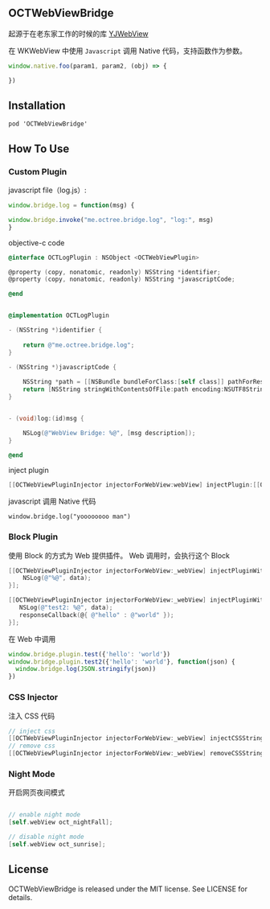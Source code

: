 ## OCTWebViewBridge

起源于在老东家工作的时候的库 [YJWebView](https://github.com/TinydustDevelopers/YJWebView)


在 WKWebView 中使用 `Javascript` 调用 Native 代码，支持函数作为参数。

```javascript
window.native.foo(param1, param2, (obj) => {

})
```

## Installation

```shell
pod 'OCTWebViewBridge'
```



## How To Use

### Custom Plugin

javascript file（log.js）:
```javascript
window.bridge.log = function(msg) {

window.bridge.invoke("me.octree.bridge.log", "log:", msg)
}
```

objective-c code

```objectivec
@interface OCTLogPlugin : NSObject <OCTWebViewPlugin>

@property (copy, nonatomic, readonly) NSString *identifier;
@property (copy, nonatomic, readonly) NSString *javascriptCode;

@end


@implementation OCTLogPlugin

- (NSString *)identifier {
    
    return @"me.octree.bridge.log";
}

- (NSString *)javascriptCode {
    
    NSString *path = [[NSBundle bundleForClass:[self class]] pathForResource:@"log" ofType:@"js"];
    return [NSString stringWithContentsOfFile:path encoding:NSUTF8StringEncoding error:NULL];
}


- (void)log:(id)msg {

    NSLog(@"WebView Bridge: %@", [msg description]);
}

@end

```

inject plugin 

```objectivec
[[OCTWebViewPluginInjector injectorForWebView:webView] injectPlugin:[[OCTLogPlugin alloc] init]];
```

javascript 调用 Native 代码

```
window.bridge.log("yoooooooo man")
```

### Block Plugin

使用 Block 的方式为 Web 提供插件。
Web 调用时，会执行这个 Block

```objectivec
[[OCTWebViewPluginInjector injectorForWebView:_webView] injectPluginWithFunctionName:@"test" handler:^(NSDictionary *data) { 
    NSLog(@"%@", data);
}];

[[OCTWebViewPluginInjector injectorForWebView:_webView] injectPluginWithFunctionName:@"test2" handlerWithResponseBlock:^(NSDictionary *data, OCTResponseCallback responseCallback) {
   NSLog(@"test2: %@", data);
   responseCallback(@{ @"hello" : @"world" });
}];
```

在 Web 中调用

```javascript
window.bridge.plugin.test({'hello': 'world'})
window.bridge.plugin.test2({'hello': 'world'}, function(json) {
  window.bridge.log(JSON.stringify(json))
})
```



### CSS Injector

注入 CSS 代码

```objectivec
// inject css
[[OCTWebViewPluginInjector injectorForWebView:_webView] injectCSSString:@"body {background-color: #eeeeee;}" forIdentifier:@"test"];
// remove css
[[OCTWebViewPluginInjector injectorForWebView:_webView] removeCSSStringForIdentifier:@"test"];
```

### Night Mode 

开启网页夜间模式

```objectivec

// enable night mode
[self.webView oct_nightFall];

// disable night mode
[self.webView oct_sunrise];

```

## License

OCTWebViewBridge is released under the MIT license. See LICENSE for details.
